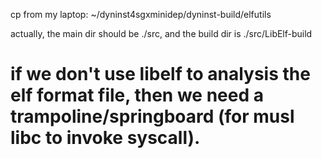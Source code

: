 cp from my laptop: ~/dyninst4sgxminidep/dyninst-build/elfutils

actually, the main dir should be ./src, and the build dir is ./src/LibElf-build

# if we don't use libelf to analysis the elf format file, then we need a trampoline/springboard (for musl libc to invoke syscall).
